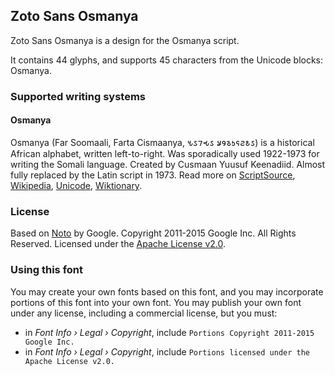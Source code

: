 
## Zoto Sans Osmanya

Zoto Sans Osmanya is a design for the Osmanya script.

It contains 44 glyphs, and supports 45 characters from the Unicode blocks: Osmanya.


### Supported writing systems


#### Osmanya

Osmanya (Far Soomaali, Farta Cismaanya, 𐒍𐒖𐒇𐒂𐒖 𐒋𐒘𐒈𐒑𐒛𐒒𐒕𐒖) is a historical African alphabet, written left-to-right. Was sporadically used 1922-1973 for writing the Somali language. Created by Cusmaan Yuusuf Keenadiid. Almost fully replaced by the Latin script in 1973. Read more on [ScriptSource](https://scriptsource.org/scr/Osma), [Wikipedia](https://en.wikipedia.org/wiki/ISO_15924:Osma), [Unicode](https://www.unicode.org/versions/Unicode13.0.0/ch19.pdf#G16914), [Wiktionary](https://en.wiktionary.org/wiki/Category:Osmanya_script).


### License

Based on [Noto](https://github.com/notofonts) by Google. Copyright 2011-2015 Google Inc. All Rights Reserved. Licensed under the [Apache License v2.0](https://www.apache.org/licenses/LICENSE-2.0.txt).

### Using this font

You may create your own fonts based on this font, and you may incorporate portions of this font into your own font. You may publish your own font under any license, including a commercial license, but you must:

- in _Font Info › Legal › Copyright_, include `Portions Copyright 2011-2015 Google Inc.`
- in _Font Info › Legal › Copyright_, include `Portions licensed under the Apache License v2.0.`
